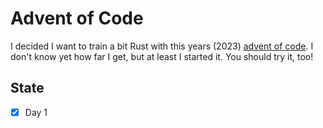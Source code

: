 # Advent of Code

I decided I want to train a bit Rust with this years (2023) [advent of code](https://adventofcode.com/).
I don't know yet how far I get, but at least I started it.
You should try it, too!

## State

- [x] Day 1

